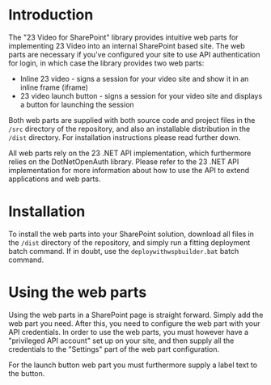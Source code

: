 # Introduction

The "23 Video for SharePoint" library provides intuitive web parts for implementing 23 Video into an internal SharePoint based site. The web parts are necessary if you've configured your site to use API authentication for login, in which case the library provides two web parts:

* Inline 23 video - signs a session for your video site and show it in an inline frame (iframe)
* 23 video launch button - signs a session for your video site and displays a button for launching the session

Both web parts are supplied with both source code and project files in the `/src` directory of the repository, and also an installable distribution in the `/dist` directory. For installation instructions please read further down.

All web parts rely on the 23 .NET API implementation, which furthermore relies on the DotNetOpenAuth library. Please refer to the 23 .NET API implementation for more information about how to use the API to extend applications and web parts.

# Installation

To install the web parts into your SharePoint solution, download all files in the `/dist` directory of the repository, and simply run a fitting deployment batch command. If in doubt, use the `deploywithwspbuilder.bat` batch command.

# Using the web parts

Using the web parts in a SharePoint page is straight forward. Simply add the web part you need. After this, you need to configure the web part with your API credentials. In order to use the web parts, you must however have a "privileged API account" set up on your site, and then supply all the credentials to the "Settings" part of the web part configuration.

For the launch button web part you must furthermore supply a label text to the button.